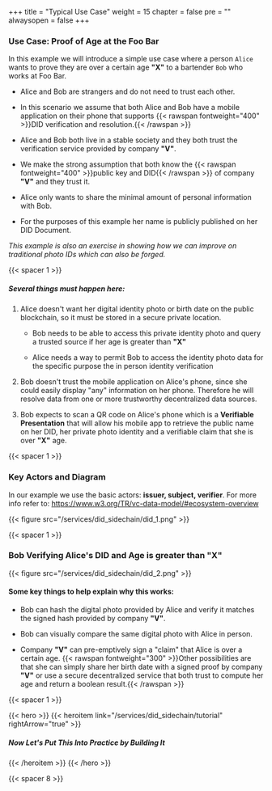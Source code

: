 
+++
title = "Typical Use Case"
weight = 15
chapter = false
pre = ""
alwaysopen = false
+++


### Use Case: Proof of Age at the Foo Bar

In this example we will introduce a simple use case where a person `Alice` wants to prove they are over a certain age 
**"X"** to a bartender `Bob` who works at Foo Bar.

- Alice and Bob are strangers and do not need to trust each other.

- In this scenario we assume that both Alice and Bob have a mobile application on their phone that supports {{< rawspan fontweight="400" >}}DID verification and resolution.{{< /rawspan >}}

- Alice and Bob both live in a stable society and they both trust the verification service provided by company **"V"**.
    
- We make the strong assumption that both know the {{< rawspan fontweight="400" >}}public key and DID{{< /rawspan >}} of company **"V"** and
    they trust it. 

- Alice only wants to share the minimal amount of personal information with Bob.

- For the purposes of this example her name is publicly published on her DID Document.

*This example is also an exercise in showing how we can improve on traditional photo IDs which can also be forged.*

{{< spacer 1 >}}

##### Several things must happen here:

1. Alice doesn't want her digital identity photo or birth date on the public blockchain, so it must be stored in a secure private location.

    - Bob needs to be able to access this private identity photo and query a trusted source if her age is greater than **"X"** 
    
    - Alice needs a way to permit Bob to access the identity photo data for the specific purpose the in person identity verification
    
2. Bob doesn't trust the mobile application on Alice's phone, since she could easily display "any" information on her phone. 
    Therefore he will resolve data from one or more trustworthy decentralized data sources.
    
3. Bob expects to scan a QR code on Alice's phone which is a **Verifiable Presentation** that will allow his mobile app to
    retrieve the public name on her DID, her private photo identity and a verifiable claim that she is over **"X"** age.

{{< spacer 1 >}}

### Key Actors and Diagram

In our example we use the basic actors: **issuer, subject, verifier**. For more info refer to: https://www.w3.org/TR/vc-data-model/#ecosystem-overview

{{< figure src="/services/did_sidechain/did_1.png" >}}

{{< spacer 1 >}}

### Bob Verifying Alice's DID and Age is greater than **"X"**

{{< figure src="/services/did_sidechain/did_2.png" >}}

#### Some key things to help explain why this works:
 
 - Bob can hash the digital photo provided by Alice and verify it matches the signed hash provided by company <b>"V"</b>.
 
 - Bob can visually compare the same digital photo with Alice in person.
 
 - Company <b>"V"</b> can pre-emptively sign a "claim" that Alice is over a certain age. 
    {{< rawspan fontweight="300" >}}Other possibilities are that she can simply share her birth date with a signed proof by company <b>"V"</b> or use 
    a secure decentralized service that both trust to compute her age and return a boolean result.{{< /rawspan >}}

{{< spacer 1 >}}

{{< hero >}}
    {{< heroitem link="/services/did_sidechain/tutorial" rightArrow="true" >}}
        <h5>Now Let's Put This Into Practice by Building It</h5> 
    {{< /heroitem >}}
{{< /hero >}}

{{< spacer 8 >}}


